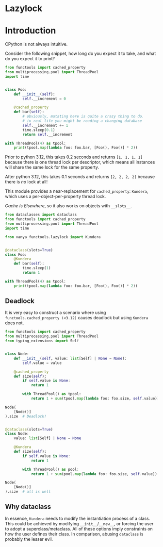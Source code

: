# Lazylock

# Introduction

CPython is not always intuitive.

Consider the following snippet, how long do you expect it to take, and what do you expect it to print?
```python
from functools import cached_property
from multiprocessing.pool import ThreadPool
import time


class Foo:
    def __init__(self):
        self.__increment = 0

    @cached_property
    def bar(self):
        # obviously, mutating here is quite a crazy thing to do.
        # in real life you might be reading a changing database
        self.__increment += 1
        time.sleep(0.1)
        return self.__increment

with ThreadPool(4) as tpool:
    print(tpool.map(lambda foo: foo.bar, [Foo(), Foo()] * 2))
```

Prior to python 3.12, this takes 0.2 seconds and returns `[1, 1, 1, 1]` because there is one thread lock per descriptor, which means all instances will share the same lock for the same property.

After python 3.12, this takes 0.1 seconds and returns `[2, 2, 2, 2]` because there is *no* lock at all!

This module provides a near-replacement for `cached_property`: `Kundera`, which uses a per-object-per-property thread lock.

*Cache Is Elsewhere*, so it also works on objects with `__slots__`.

```python
from dataclasses import dataclass
from functools import cached_property
from multiprocessing.pool import ThreadPool
import time

from vanya_functools.lazylock import Kundera


@dataclass(slots=True)
class Foo:
    @Kundera
    def bar(self):
        time.sleep(1)
        return 1

with ThreadPool(4) as tpool:
    print(tpool.map(lambda foo: foo.bar, [Foo(), Foo()] * 2))
```

## Deadlock
It is very easy to construct a scenario where using `functools.cached_property (<3.12)` causes deadlock but using `Kundera` does not.

```python
from functools import cached_property
from multiprocessing.pool import ThreadPool
from typing_extensions import Self


class Node:
    def __init__(self, value: list[Self] | None = None):
        self.value = value

    @cached_property
    def size(self):
        if self.value is None:
            return 1

        with ThreadPool() as tpool:
            return 1 + sum(tpool.map(lambda foo: foo.size, self.value))

Node(
    [Node()]
).size  # Deadlock!


@dataclass(slots=True)
class Node:
    value: list[Self] | None = None

    @Kundera
    def size(self):
        if self.value is None:
            return 1

        with ThreadPool() as pool:
            return 1 + sum(pool.map(lambda foo: foo.size, self.value))

Node(
    [Node()]
).size  # all is well
```

## Why dataclass
In essence, `Kundera` needs to modify the instantiation process of a class. This could be achieved by modifying `__init__`/`__new__`, or forcing the user to adopt a superclass/metaclass. All of these options imply constraints
on how the user defines their class. In comparison, abusing `dataclass` is probably the lesser evil.
